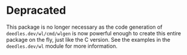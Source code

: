 Depracated
==========

This package is no longer necessary as the code generation of `deedles.dev/wl/cmd/wlgen` is now powerful enough to create this entire package on the fly, just like the C version. See the examples in the `deedles.dev/wl` module for more information.
